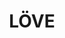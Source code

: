 ---
codehost: https://github.com/love2d/love
googleplus: https://plus.google.com/108553500970002863436
logohandle: love2d
sort: love2d
title: LÖVE
twitter: https://x.com/obey_love
website: http://love2d.org/
---